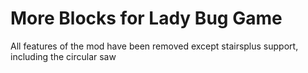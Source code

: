 # More Blocks for Lady Bug Game

All features of the mod have been removed except stairsplus support, including the circular saw
